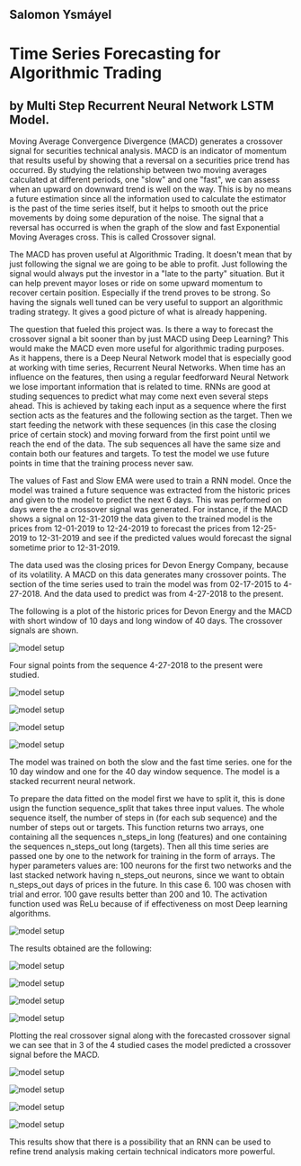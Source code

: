
## Salomon Ysmáyel

# Time Series Forecasting for Algorithmic Trading
## by Multi Step Recurrent Neural Network LSTM Model.


Moving Average Convergence Divergence (MACD) generates a crossover signal for securities technical analysis. MACD is an indicator of momentum that results useful by showing that a reversal on a securities price trend has occurred. By studying the relationship between two moving averages calculated at different periods, one "slow" and one "fast", we can assess when an upward on downward trend is well on the way. This is by no means a future estimation since all the information used to calculate the estimator is the past of the time series itself, but it helps to smooth out the price movements by doing some depuration of the noise. The signal that a reversal has occurred is when the graph of the slow and fast Exponential Moving Averages cross. This is called Crossover signal.

The MACD has proven useful at Algorithmic Trading. It doesn't mean that by just following the signal we are going to be able to profit. Just following the signal would always put the investor in a "late to the party" situation. But it can help prevent mayor loses or ride on some upward momentum to recover certain position. Especially if the trend proves to be strong. So having the signals well tuned can be very useful to support an algorithmic trading strategy. It gives a good picture of what is already happening. 

The question that fueled this project was. Is there a way to forecast the crossover signal a bit sooner than by just MACD using Deep Learning? This would make the MACD even more useful for algorithmic trading purposes. As it happens, there is a Deep Neural Network model that is especially good at working with time series, Recurrent Neural Networks. When time has an influence on the features, then using a regular feedforward Neural Network we lose important information that is related to time. RNNs are good at studing sequences to predict what may come next even several steps ahead. This is achieved by taking each input as a sequence where the first section acts as the features and the following section as the target. Then we start feeding the network with these sequences (in this case the closing price of certain stock) and moving forward from the first point until we reach the end of the data. The sub sequences all have the same size and contain both our features and targets. To test the model we use future points in time that the training process never saw.

The values of Fast and Slow EMA were used to train a RNN model. Once the model was trained a future sequence was extracted from the historic prices and given to the model to predict the next 6 days. This was performed on days were the a crossover signal was generated. For instance, if the MACD shows a signal on 12-31-2019 the data given to the trained model is the prices from  12-01-2019 to 12-24-2019 to forecast the prices from 12-25-2019 to 12-31-2019 and see if the predicted values would forecast the signal sometime prior to 12-31-2019. 

The data used was the closing prices for Devon Energy Company, because of its volatility. A MACD on this data generates many crossover points. The section of the time series used to train the model was from 02-17-2015 to 4-27-2018. And the data used to predict was from 4-27-2018 to the present.

The following is a plot of the historic prices for Devon Energy and the MACD with short window of 10 days and long window of 40 days. The crossover signals are shown.

![model setup](/images/crossover.png)

Four signal points from the sequence 4-27-2018 to the present were studied.

![model setup](/images/real1.png)

![model setup](/images/real2.png)

![model setup](/images/real3.png)

![model setup](/images/real4.png)

The model was trained on both the slow and the fast time series. one for the 10 day window and one for the 40 day window sequence. The model is a stacked recurrent neural network. 

To prepare the data fitted on the model first we have to split it, this is done usign the function sequence_split that takes three input values. The whole sequence itself, the number of steps in (for each sub sequence) and the number of steps out or targets. This function returns two arrays, one containing all the sequences n_steps_in long (features) and one containing the sequences n_steps_out long (targets). Then all this time series are passed one by one to the network for training in the form of arrays. The hyper parameters values are: 100 neurons for the first two networks and the last stacked network having n_steps_out neurons, since we want to obtain n_steps_out days of prices in the future. In this case 6. 100 was chosen with trial and error. 100 gave results better than 200 and 10. The activation function used was ReLu because of if effectiveness on most Deep learning algorithms. 

![model setup](/images/model.png)

The results obtained are the following:

![model setup](/images/result1df.png)

![model setup](/images/result2df.png)

![model setup](/images/result3df.png)

![model setup](/images/result4df.png)

Plotting the real crossover signal along with the forecasted crossover signal we can see that in 3 of the 4 studied cases the model predicted a crossover signal before the MACD. 

![model setup](/images/result1plot.png)

![model setup](/images/result2plot.png)

![model setup](/images/result3plot.png)

![model setup](/images/result4plot.png)

This results show that there is a possibility that an RNN can be used to refine trend analysis making certain technical indicators more powerful. 
